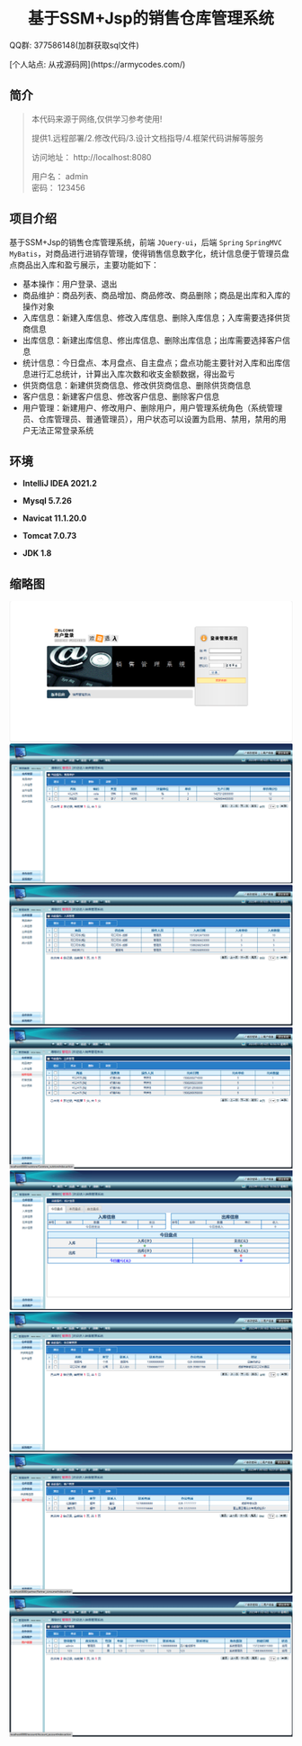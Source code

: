 <p><h1 align="center">基于SSM+Jsp的销售仓库管理系统</h1></p>

<p>QQ群: 377586148(加群获取sql文件)</p>
<p> [个人站点: 从戎源码网](https://armycodes.com/)</p>

## 简介

> 本代码来源于网络,仅供学习参考使用!
> 
> 提供1.远程部署/2.修改代码/3.设计文档指导/4.框架代码讲解等服务
>
> 访问地址： http://localhost:8080
>
>   用户名： admin  
>   密码： 123456
>


## 项目介绍

基于SSM+Jsp的销售仓库管理系统，前端 `JQuery-ui`，后端 `Spring` `SpringMVC` `MyBatis`，对商品进行进销存管理，使得销售信息数字化，统计信息便于管理员盘点商品出入库和盈亏展示，主要功能如下：

- 基本操作：用户登录、退出
- 商品维护：商品列表、商品增加、商品修改、商品删除；商品是出库和入库的操作对象
- 入库信息：新建入库信息、修改入库信息、删除入库信息；入库需要选择供货商信息
- 出库信息：新建出库信息、修出库信息、删除出库信息；出库需要选择客户信息
- 统计信息：今日盘点、本月盘点、自主盘点；盘点功能主要针对入库和出库信息进行汇总统计，计算出入库次数和收支金额数据，得出盈亏
- 供货商信息：新建供货商信息、修改供货商信息、删除供货商信息
- 客户信息：新建客户信息、修改客户信息、删除客户信息
- 用户管理：新建用户、修改用户、删除用户，用户管理系统角色（系统管理员、仓库管理员、普通管理员），用户状态可以设置为启用、禁用，禁用的用户无法正常登录系统

## 环境

- <b>IntelliJ IDEA 2021.2</b>

- <b>Mysql 5.7.26</b>

- <b>Navicat  11.1.20.0</b>

- <b>Tomcat 7.0.73</b>

- <b>JDK 1.8</b>


## 缩略图
![](screenshot/1.png)
![](screenshot/2.png)
![](screenshot/3.png)
![](screenshot/4.png)
![](screenshot/5.png)
![](screenshot/6.png)
![](screenshot/7.png)
![](screenshot/8.png)